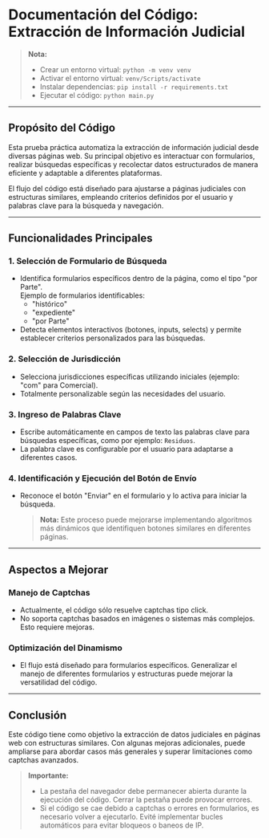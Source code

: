 # Documentación del Código: Extracción de Información Judicial

> **Nota:**
> - Crear un entorno virtual: `python -m venv venv` 
> - Activar el entorno virtual: `venv/Scripts/activate`
> - Instalar dependencias: `pip install -r requirements.txt`
> - Ejecutar el código: `python main.py`

---

## Propósito del Código

Esta prueba práctica automatiza la extracción de información judicial desde diversas páginas web. Su principal objetivo es interactuar con formularios, realizar búsquedas específicas y recolectar datos estructurados de manera eficiente y adaptable a diferentes plataformas.

El flujo del código está diseñado para ajustarse a páginas judiciales con estructuras similares, empleando criterios definidos por el usuario y palabras clave para la búsqueda y navegación.

---

## Funcionalidades Principales

### 1. Selección de Formulario de Búsqueda
- Identifica formularios específicos dentro de la página, como el tipo "por Parte".  
  Ejemplo de formularios identificables:
  - "histórico"
  - "expediente"
  - "por Parte"
- Detecta elementos interactivos (botones, inputs, selects) y permite establecer criterios personalizados para las búsquedas.

### 2. Selección de Jurisdicción
- Selecciona jurisdicciones específicas utilizando iniciales (ejemplo: "com" para Comercial).  
- Totalmente personalizable según las necesidades del usuario.

### 3. Ingreso de Palabras Clave
- Escribe automáticamente en campos de texto las palabras clave para búsquedas específicas, como por ejemplo: `Residuos`.
- La palabra clave es configurable por el usuario para adaptarse a diferentes casos.

### 4. Identificación y Ejecución del Botón de Envío
- Reconoce el botón "Enviar" en el formulario y lo activa para iniciar la búsqueda.  
  > **Nota:** Este proceso puede mejorarse implementando algoritmos más dinámicos que identifiquen botones similares en diferentes páginas.

---

## Aspectos a Mejorar

### Manejo de Captchas
- Actualmente, el código sólo resuelve captchas tipo click.
- No soporta captchas basados en imágenes o sistemas más complejos. Esto requiere mejoras.

### Optimización del Dinamismo
- El flujo está diseñado para formularios específicos. Generalizar el manejo de diferentes formularios y estructuras puede mejorar la versatilidad del código.

---

## Conclusión

Este código tiene como objetivo la extracción de datos judiciales en páginas web con estructuras similares. Con algunas mejoras adicionales, puede ampliarse para abordar casos más generales y superar limitaciones como captchas avanzados.

> **Importante:**  
> - La pestaña del navegador debe permanecer abierta durante la ejecución del código. Cerrar la pestaña puede provocar errores.  
> - Si el código se cae debido a captchas o errores en formularios, es necesario volver a ejecutarlo. Evité implementar bucles automáticos para evitar bloqueos o baneos de IP.
